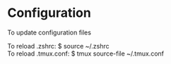 # Configuration
To update configuration files

To reload .zshrc: $ source ~/.zshrc  
To reload .tmux.conf: $ tmux source-file ~/.tmux.conf

